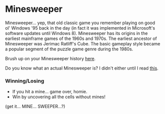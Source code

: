 # Minesweeper

Minesweeper... yep, that old classic game you remember playing on good ol' Windows '95 back in the day (in fact it was implemented in Microsoft's software updates until Windows 8). Minesweeper has its origins in the earliest mainframe games of the 1960s and 1970s. The earliest ancestor of Minesweeper was Jerimac Ratliff's Cube. The basic gameplay style became a popular segment of the puzzle game genre during the 1980s.

Brush up on your Minesweeper history [here](<https://en.wikipedia.org/wiki/Minesweeper_(video_game)>).

Do you know what an actual Minesweeper is? I didn't either until I read [this](https://en.wikipedia.org/wiki/Minesweeper).

### Winning/Losing

- If you hit a mine... game over, homie.
- Win by uncovering all the cells without mines!

(get it... MINE... SWEEPER...?)
